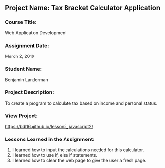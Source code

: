 ## Project Name:  Tax Bracket Calculator Application

### Course Title:
Web Application Development

### Assignment Date:  
March 2, 2018

### Student Name:  
Benjamin Landerman

### Project Description:
To create a program to calculate tax based on income and personal status.

### View Project:
https://bdl16.github.io/lesson5_javascript2/

### Lessons Learned in the Assignment:
1. I learned how to input the calculations needed for this calculator.
2. I learned how to use if, else if statements.
3. I learned how to clear the web page to give the user a fresh page.

